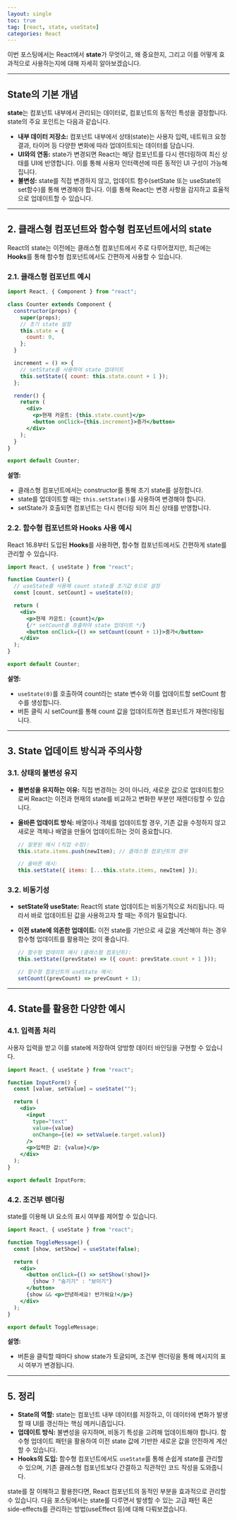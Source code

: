 ```yaml
---
layout: single
toc: true
tag: [react, state, useState]
categories: React
---
```


이번 포스팅에서는 React에서 **state**가 무엇이고, 왜 중요한지, 그리고 이를 어떻게 효과적으로 사용하는지에 대해 자세히 알아보겠습니다.

------

## State의 기본 개념

**state**는 컴포넌트 내부에서 관리되는 데이터로, 컴포넌트의 동적인 특성을 결정합니다. state의 주요 포인트는 다음과 같습니다.

- **내부 데이터 저장소:**
   컴포넌트 내부에서 상태(state)는 사용자 입력, 네트워크 요청 결과, 타이머 등 다양한 변화에 따라 업데이트되는 데이터를 담습니다.
- **UI와의 연동:**
   state가 변경되면 React는 해당 컴포넌트를 다시 렌더링하여 최신 상태를 UI에 반영합니다. 이를 통해 사용자 인터랙션에 따른 동적인 UI 구성이 가능해집니다.
- **불변성:**
   state를 직접 변경하지 않고, 업데이트 함수(setState 또는 useState의 set함수)를 통해 변경해야 합니다. 이를 통해 React는 변경 사항을 감지하고 효율적으로 업데이트할 수 있습니다.

------

## 2. 클래스형 컴포넌트와 함수형 컴포넌트에서의 state

React의 state는 이전에는 클래스형 컴포넌트에서 주로 다루어졌지만, 최근에는 **Hooks**를 통해 함수형 컴포넌트에서도 간편하게 사용할 수 있습니다.

### 2.1. 클래스형 컴포넌트 예시

```jsx
import React, { Component } from "react";

class Counter extends Component {
  constructor(props) {
    super(props);
    // 초기 state 설정
    this.state = {
      count: 0,
    };
  }

  increment = () => {
    // setState를 사용하여 state 업데이트
    this.setState({ count: this.state.count + 1 });
  };

  render() {
    return (
      <div>
        <p>현재 카운트: {this.state.count}</p>
        <button onClick={this.increment}>증가</button>
      </div>
    );
  }
}

export default Counter;
```

**설명:**

- 클래스형 컴포넌트에서는 constructor를 통해 초기 state를 설정합니다.
- state를 업데이트할 때는 `this.setState()`를 사용하여 변경해야 합니다.
- setState가 호출되면 컴포넌트는 다시 렌더링 되어 최신 상태를 반영합니다.

### 2.2. 함수형 컴포넌트와 Hooks 사용 예시

React 16.8부터 도입된 **Hooks**를 사용하면, 함수형 컴포넌트에서도 간편하게 state를 관리할 수 있습니다.

```jsx
import React, { useState } from "react";

function Counter() {
  // useState를 사용해 count state를 초기값 0으로 설정
  const [count, setCount] = useState(0);

  return (
    <div>
      <p>현재 카운트: {count}</p>
      {/* setCount를 호출하여 state 업데이트 */}
      <button onClick={() => setCount(count + 1)}>증가</button>
    </div>
  );
}

export default Counter;
```

**설명:**

- `useState(0)`를 호출하여 count라는 state 변수와 이를 업데이트할 setCount 함수를 생성합니다.
- 버튼 클릭 시 setCount를 통해 count 값을 업데이트하면 컴포넌트가 재렌더링됩니다.

------

## 3. State 업데이트 방식과 주의사항

### 3.1. 상태의 불변성 유지

- **불변성을 유지하는 이유:**
   직접 변경하는 것이 아니라, 새로운 값으로 업데이트함으로써 React는 이전과 현재의 state를 비교하고 변화한 부분만 재렌더링할 수 있습니다.

- **올바른 업데이트 방식:**
   배열이나 객체를 업데이트할 경우, 기존 값을 수정하지 않고 새로운 객체나 배열을 만들어 업데이트하는 것이 중요합니다.

  ```jsx
  // 잘못된 예시 (직접 수정):
  this.state.items.push(newItem); // 클래스형 컴포넌트의 경우
  
  // 올바른 예시:
  this.setState({ items: [...this.state.items, newItem] });
  ```

### 3.2. 비동기성

- **setState와 useState:**
   React의 state 업데이트는 비동기적으로 처리됩니다. 따라서 바로 업데이트된 값을 사용하고자 할 때는 주의가 필요합니다.

- **이전 state에 의존한 업데이트:**
   이전 state를 기반으로 새 값을 계산해야 하는 경우 함수형 업데이트를 활용하는 것이 좋습니다.

  ```jsx
  // 함수형 업데이트 예시 (클래스형 컴포넌트):
  this.setState((prevState) => ({ count: prevState.count + 1 }));
  
  // 함수형 컴포넌트의 useState 예시:
  setCount((prevCount) => prevCount + 1);
  ```

------

## 4. State를 활용한 다양한 예시

### 4.1. 입력폼 처리

사용자 입력을 받고 이를 state에 저장하여 양방향 데이터 바인딩을 구현할 수 있습니다.

```jsx
import React, { useState } from "react";

function InputForm() {
  const [value, setValue] = useState("");

  return (
    <div>
      <input
        type="text"
        value={value}
        onChange={(e) => setValue(e.target.value)}
      />
      <p>입력한 값: {value}</p>
    </div>
  );
}

export default InputForm;
```

### 4.2. 조건부 렌더링

state를 이용해 UI 요소의 표시 여부를 제어할 수 있습니다.

```jsx
import React, { useState } from "react";

function ToggleMessage() {
  const [show, setShow] = useState(false);

  return (
    <div>
      <button onClick={() => setShow(!show)}>
        {show ? "숨기기" : "보이기"}
      </button>
      {show && <p>안녕하세요! 반가워요!</p>}
    </div>
  );
}

export default ToggleMessage;
```

**설명:**

- 버튼을 클릭할 때마다 show state가 토글되며, 조건부 렌더링을 통해 메시지의 표시 여부가 변경됩니다.

------

## 5. 정리

- **State의 역할:**
   state는 컴포넌트 내부 데이터를 저장하고, 이 데이터에 변화가 발생할 때 UI를 갱신하는 핵심 메커니즘입니다.
- **업데이트 방식:**
   불변성을 유지하며, 비동기 특성을 고려해 업데이트해야 합니다. 함수형 업데이트 패턴을 활용하여 이전 state 값에 기반한 새로운 값을 안전하게 계산할 수 있습니다.
- **Hooks의 도입:**
   함수형 컴포넌트에서도 `useState`를 통해 손쉽게 state를 관리할 수 있으며, 기존 클래스형 컴포넌트보다 간결하고 직관적인 코드 작성을 도와줍니다.

state를 잘 이해하고 활용한다면, React 컴포넌트의 동적인 부분을 효과적으로 관리할 수 있습니다. 다음 포스팅에서는 state를 다루면서 발생할 수 있는 고급 패턴 혹은 side-effects를 관리하는 방법(useEffect 등)에 대해 다뤄보겠습니다.
